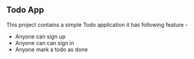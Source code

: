 ## Todo App

This project contains a simple Todo application
it has following feature -

- Anyone can sign up
- Anyone can can sign in
- Anyone mark a todo as done


